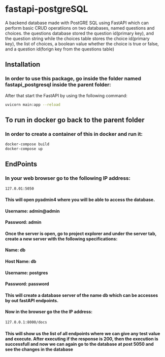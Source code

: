 # fastapi-postgreSQL

A backend database made with PostGRE SQL using FastAPI which can perform basic CRUD operatiions on two databases, named questions and choices. the questions database stored the question id(primary key), and the question string while the choices table stores the choice id(primary key), the list of choices, a boolean value whether the choice is true or false, and a question id(forign key from the questions table)

## Installation
### In order to use this package, go inside the folder named fastapi_postgresql inside the parent folder:

After that start the FastAPI by using the following command:
```bash
uvicorn main:app --reload
```
## To run in docker go back to the parent folder
### In order to create a container of this in docker and run it:
```bash
docker-compose build
docker-compose up
```

## EndPoints
### In your web browser go to the following IP address:
```bash
127.0.01:5050
```
#### This will open pyadmin4 where you will be able to access the database.
#### Username: admin@admin
#### Password: admin

#### Once the server is open, go to project explorer and under the server tab, create a new server with the following specifications:
#### Name: db
#### Host Name: db
#### Username: postgres
#### Password: password

#### This will create a database server of the name db which can be accesses by out fastAPI endpoints.

#### Now in the browser go the the IP address:
```bash
127.0.0.1:8000/docs
```

#### This will show us the list of all endpoints where we can give any test value and execute. After executing if the response is 200, then the execution is successfull and now we can again go to the database at post 5050 and see the changes in the database

